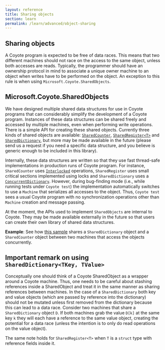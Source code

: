 ```yaml
---
layout: reference
title: Sharing objects
section: learn
permalink: /learn/advanced/object-sharing
---
```


## Sharing objects

A Coyote program is expected to be free of data races. This means that two different machines should not race on the access to the same object, unless both accesses are reads. Typically, the programmer should have an ownership protocol in mind to associate a unique owner machine to an object when writes have to be performed on the object. An exception to this rule is when using `Microsoft.Coyote.SharedObjects`.

## Microsoft.Coyote.SharedObjects

We have designed multiple shared data structures for use in Coyote programs that can considerably simplify the development of a Coyote program. Instances of these data structures can be shared freely and accessed by multiple machines, even when performing write operations. There is a simple API for creating these shared objects. Currently three kinds of shared objects are available: [`SharedCounter`](https://github.com/p-org/Coyote/blob/master/Libraries/SharedObjects/SharedCounter/SharedCounter.cs), [`SharedRegister<T>`](https://github.com/p-org/Coyote/blob/master/Libraries/SharedObjects/SharedRegister/SharedRegister.cs) and [`SharedDictionary`](https://github.com/p-org/Coyote/blob/master/Libraries/SharedObjects/SharedDictionary/SharedDictionary.cs), but more may be made available in the future (please send us a request if you need a specific data structure, and you believe is generic enough to be included in this library).

Internally, these data structures are written so that they use fast thread-safe implementations in production runs of Coyote program. For instance, `SharedCounter` uses [`Interlocked`](https://docs.microsoft.com/en-us/dotnet/standard/threading/interlocked-operations) operations, `SharedRegister` uses small critical sections implemented using locks and `SharedDictionary` uses a [`ConcurrentDictionary`](https://docs.microsoft.com/en-us/dotnet/api/system.collections.concurrent.concurrentdictionary-2?view=netframework-4.7). However, during bug-finding mode (i.e., while running tests under `Coyote test`) the implementation automatically switches to use a `Machine` that serializes all accesses to the object. Thus, `Coyote test` sees a usual Coyote program with no synchronization operations other than `Machine` creation and message passing.

At the moment, the APIs used to implement `SharedObjects` are internal to Coyote. They may be made available externally in the future so that users can create their own library of shared data structures.

**Example**: See how [this sample](https://github.com/p-org/Coyote/blob/master/Tests/SharedObjects.Tests/Mixed/MixedProductionTest.cs#L103) shares a `SharedDictionary` object and a `SharedCounter` object between two machines that access the objects concurrently.

## Important remark on using `SharedDictionary<TKey, TValue>`

Conceptually one should think of a Coyote SharedObject as a wrapper around a Coyote machine. Thus, one needs to be careful about stashing references inside a SharedObject and treat it in the same manner as sharing references between machines. In the case of a `SharedDictionary` both key and value objects (which are passed by reference into the dictionary) should not be mutated unless first removed from the dictionary because this can lead to a data race. Consider two machines that share a `SharedDictionary` object `D`. If both machines grab the value `D[k]` at the same key `k` they will each have a reference to the same value object, creating the potential for a data race (unless the intention is to only do read operations on the value object).

The same note holds for `SharedRegister<T>` when `T` is a `struct` type with reference fields inside it.
